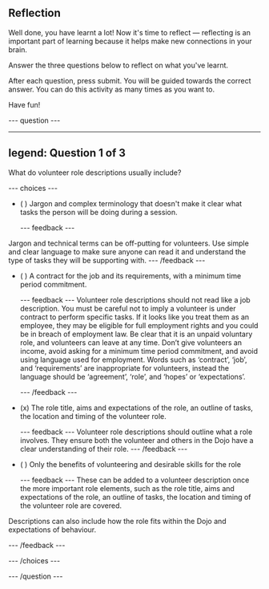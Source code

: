 ## Reflection

Well done, you have learnt a lot! Now it's time to reflect — reflecting is an important part of learning because it helps make new connections in your brain.

Answer the three questions below to reflect on what you've learnt.

After each question, press submit. You will be guided towards the correct answer. You can do this activity as many times as you want to.

Have fun!

--- question ---

---
legend: Question 1 of 3
---
What do volunteer role descriptions usually include?

--- choices ---

- ( ) Jargon and complex terminology that doesn't make it clear what tasks the person will be doing during a session.

  --- feedback ---
  
Jargon and technical terms can be off-putting for volunteers. Use simple and clear language to make sure anyone can read it and understand the type of tasks they will be supporting with.
  --- /feedback ---

- ( ) A contract for the job and its requirements, with a minimum time period commitment.

  --- feedback ---
Volunteer role descriptions should not read like a job description. You must be careful not to imply a volunteer is under contract to perform specific tasks. If it looks like you treat them as an employee, they may be eligible for full employment rights and you could be in breach of employment law. Be clear that it is an unpaid voluntary role, and volunteers can leave at any time. Don’t give volunteers an income, avoid asking for a minimum time period commitment, and avoid using language used for employment. Words such as ‘contract’, ‘job’, and ‘requirements’ are inappropriate for volunteers, instead the language should be ‘agreement’, ‘role’, and ‘hopes’ or ‘expectations’.

  --- /feedback ---

- (x) The role title, aims and expectations of the role, an outline of tasks, the location and timing of the volunteer role.

  --- feedback ---
Volunteer role descriptions should outline what a role involves. They ensure both the volunteer and others in the Dojo have a clear understanding of their role.
  --- /feedback ---

- ( ) Only the benefits of volunteering and desirable skills for the role

  --- feedback ---
These can be added to a volunteer description once the more important role elements, such as the role title, aims and expectations of the role, an outline of tasks, the location and timing of the volunteer role are covered.

Descriptions can also include how the role fits within the Dojo and expectations of behaviour.

  --- /feedback ---

--- /choices ---

--- /question ---
